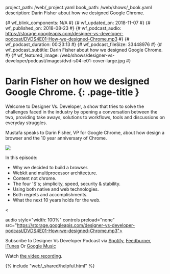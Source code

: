 project_path: /web/_project.yaml book_path: /web/shows/_book.yaml description: Darin Fisher about how we designed Google Chrome.

{# wf_blink_components: N/A #} {# wf_updated_on: 2018-11-07 #} {# wf_published_on: 2018-08-23 #} {# wf_podcast_audio: https://storage.googleapis.com/designer-vs-developer-podcast/DVDS4E01-How-we-designed-Chrome.mp3 #} {# wf_podcast_duration: 00:23:13 #} {# wf_podcast_fileSize: 33448976 #} {# wf_podcast_subtitle: Darin Fisher about how we designed Google Chrome. #} {# wf_featured_image: /web/shows/designer-vs-developer/podcast/images/dvd-s04-e01-cover-large.jpg #}

# Darin Fisher on how we designed Google Chrome. {: .page-title }

Welcome to Designer Vs. Developer, a show that tries to solve the challenges faced in the industry by opening a conversation between the two, providing take aways, solutions to workflows, tools and discussions on everyday struggles.

Mustafa speaks to Darin Fisher, VP for Google Chrome, about how design a browser and the 10 year anniversary of Chrome.

<img class="attempt-right"
  src="/web/shows/designer-vs-developer/podcast/images/dvd-s04-e01-cover.jpg" />

In this episode:

* Why we decided to build a browser.
* Webkit and multiprocessor architecture.
* Content not chrome.
* The four 'S's; simplicity, speed, security & stability.
* Using both native and web technologies.
* Both regrets and accomplishments.
* What the next 10 years holds for the web.

<

audio style="width: 100%" controls preload="none" src="https://storage.googleapis.com/designer-vs-developer-podcast/DVDS4E01-How-we-designed-Chrome.mp3">

Subscribe to Designer Vs Developer Podcast via
<a href="http://bit.ly/mustafaOnSpotify">Spotify</a>,
<a href="https://goo.gl/USHXv8">Feedburner</a>,
<a href="https://goo.gl/1E9U0G">iTunes</a> Or
<a href="https://goo.gl/qCBlST">Google Music</a>

Watch [ the video recording](https://www.youtube.com/playlist?list=PLNYkxOF6rcIC60856GnLEV5GQXMxc9ByJ).

{% include "web/_shared/helpful.html" %}